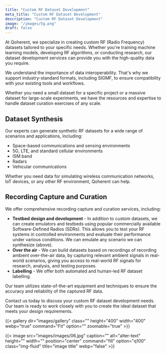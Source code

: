 ```yaml
---
title: "Custom RF Dataset Development"
meta_title: "Custom RF Dataset Development"
description: "Custom RF Dataset Development"
image: "/images/5g.png"
draft: false
---
```



At Qoherent, we specialize in creating custom RF (Radio Frequency) datasets tailored to your specific needs. Whether you're training machine learning models, developing RF algorithms, or conducting research, our dataset development services can provide you with the high-quality data you require. 

We understand the importance of data interoperability. That's why we support industry-standard formats, including SIGMF, to ensure compatibility with your existing tools and workflows.

Whether you need a small dataset for a specific project or a massive dataset for large-scale experiments, we have the resources and expertise to handle dataset curation exercises of any scale.


## Dataset Synthesis

Our experts can generate synthetic RF datasets for a wide range of scenarios and applications, including:

- Space-based communications and sensing environments
- 5G, LTE, and standard cellular environments
- ISM band
- Radars
- Vehicular communications

Whether you need data for simulating wireless communication networks, IoT devices, or any other RF environment, Qoherent can help.

## Recording Capture and Curation

We offer comprehensive recording capture and curation services,  including:

- **Testbed design and development** - In addition to custom datasets, we can create emulators and testbeds using popular commercially available Software-Defined Radios (SDRs). This allows you to test your RF systems in controlled environments and evaluate their performance under various conditions. We can emulate any scenario we can synthesize (above).
- **Over the air** - We can build datasets based on recordings of recording ambient over-the-air data, by capturing relevant ambient signals in real-world scenarios, giving you access to real-world RF signals for research, analysis, and testing purposes. 
- **Labelling** - We offer both automated and human-led RF dataset labelling.

Our team utilizes state-of-the-art equipment and techniques to ensure the accuracy and reliability of the captured RF data.

Contact us today to discuss your custom RF dataset development needs. Our team is ready to work closely with you to create the ideal dataset that meets your design requirements.

{{< gallery dir="images/gallery" class="" height="400" width="400" webp="true" command="Fit" option="" zoomable="true" >}}


{{< image src="images/images/06.jpg" caption="" alt="alter-text" height="" width="" position="center" command="fill" option="q100" class="img-fluid" title="image title"  webp="false" >}}